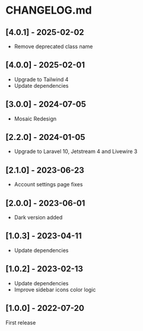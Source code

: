 # CHANGELOG.md

## [4.0.1] - 2025-02-02

- Remove deprecated class name

## [4.0.0] - 2025-02-01

- Upgrade to Tailwind 4
- Update dependencies

## [3.0.0] - 2024-07-05

- Mosaic Redesign

## [2.2.0] - 2024-01-05

- Upgrade to Laravel 10, Jetstream 4 and Livewire 3

## [2.1.0] - 2023-06-23

- Account settings page fixes

## [2.0.0] - 2023-06-01

- Dark version added

## [1.0.3] - 2023-04-11

- Update dependencies

## [1.0.2] - 2023-02-13

- Update dependencies
- Improve sidebar icons color logic

## [1.0.0] - 2022-07-20

First release